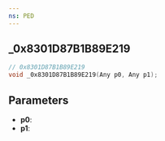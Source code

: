 ```yaml
---
ns: PED
---
```

## _0x8301D87B1B89E219

```c
// 0x8301D87B1B89E219
void _0x8301D87B1B89E219(Any p0, Any p1);
```

## Parameters
* **p0**:
* **p1**:
